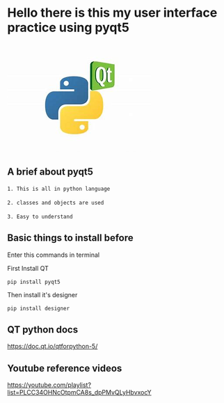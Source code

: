 # Hello there is this my user interface practice using pyqt5

<img src="main.jpeg">

## A brief about pyqt5

    1. This is all in python language 

    2. classes and objects are used
    
    3. Easy to understand
  
## Basic things to install before

Enter this commands in terminal

First Install QT

    pip install pyqt5

Then install it's designer

    pip install designer
  
## QT python docs

https://doc.qt.io/qtforpython-5/

## Youtube reference videos

https://youtube.com/playlist?list=PLCC34OHNcOtpmCA8s_dpPMvQLyHbvxocY
